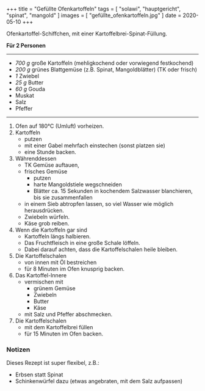 +++
title = "Gefüllte Ofenkartoffeln"
tags = [ "solawi", "hauptgericht", "spinat", "mangold" ]
images = [ "gefüllte_ofenkartoffeln.jpg" ]
date = 2020-05-10
+++

Ofenkartoffel-Schiffchen, mit einer Kartoffelbrei-Spinat-Füllung.

**Für 2 Personen**

---

- *700 g* große Kartoffeln (mehligkochend oder vorwiegend festkochend)
- *200 g* grünes Blattgemüse (z.B. Spinat, Mangoldblätter) (TK oder frisch)
- *1* Zwiebel
- *25 g* Butter
- *60 g* Gouda
- Muskat
- Salz
- Pfeffer

---

1. Ofen auf 180°C (Umluft) vorheizen.
2. Kartoffeln
   * putzen
   * mit einer Gabel mehrfach einstechen (sonst platzen sie)
   * eine Stunde backen.
3. Währenddessen
   * TK Gemüse auftauen,
   * frisches Gemüse
     * putzen
     * harte Mangoldstiele wegschneiden
     * Blätter ca. 15 Sekunden in kochendem Salzwasser blanchieren, bis sie zusammenfallen
   * in einem Sieb abtropfen lassen, so viel Wasser wie möglich herausdrücken.
   * Zwiebeln würfeln.
   * Käse grob reiben.
3. Wenn die Kartoffeln gar sind
   * Kartoffeln längs halbieren.
   * Das Fruchtfleisch in eine große Schale löffeln.
   * Dabei darauf achten, dass die Kartoffelschalen heile bleiben.
4. Die Kartoffelschalen
   * von innen mit Öl bestreichen
   * für 8 Minuten im Ofen knusprig backen.
5. Das Kartoffel-Innere
   * vermischen mit
     * grünem Gemüse
     * Zwiebeln
     * Butter
     * Käse
   * mit Salz und Pfeffer abschmecken.
6. Die Kartoffelschalen
   * mit dem Kartoffelbrei füllen
   * für 15 Minuten im Ofen backen.

### Notizen
Dieses Rezept ist super flexibel, z.B.:
* Erbsen statt Spinat
* Schinkenwürfel dazu (etwas angebraten, mit dem Salz aufpassen)
